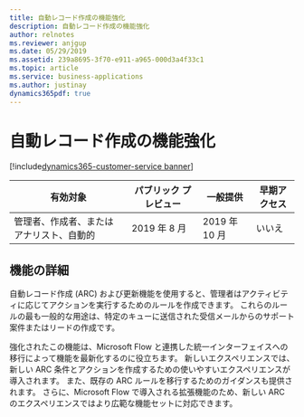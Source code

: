 ```yaml
---
title: 自動レコード作成の機能強化
description: 自動レコード作成の機能強化
author: relnotes
ms.reviewer: anjgup
ms.date: 05/29/2019
ms.assetid: 239a8695-3f70-e911-a965-000d3a4f33c1
ms.topic: article
ms.service: business-applications
ms.author: justinay
dynamics365pdf: true
---
```

# <a name="automatic-record-creation-enhancements"></a>自動レコード作成の機能強化
[!include[dynamics365-customer-service banner](../includes/dynamics365-customer-service.md)]

| 有効対象    |  パブリック プレビュー | 一般提供 | 早期アクセス |
| ---------- | ---------- |---------- |---------- |
|管理者、作成者、またはアナリスト、自動的|2019 年 8 月| 2019 年 10 月|いいえ |



## <a name="feature-details"></a>機能の詳細
<!--feature detail start -->
自動レコード作成 (ARC) および更新機能を使用すると、管理者はアクティビティに応じてアクションを実行するためのルールを作成できます。 これらのルールの最も一般的な用途は、特定のキューに送信された受信メールからのサポート案件またはリードの作成です。
  
強化されたこの機能は、Microsoft Flow と連携した統一インターフェイスへの移行によって機能を最新化するのに役立ちます。 新しいエクスペリエンスでは、新しい ARC 条件とアクションを作成するための使いやすいエクスペリエンスが導入されます。 また、既存の ARC ルールを移行するためのガイダンスも提供されます。 さらに、Microsoft Flow で導入される拡張機能のため、新しい ARC のエクスペリエンスではより広範な機能セットに対応できます。
<!--feature detail end -->










